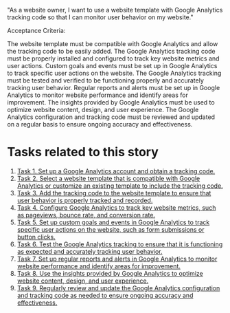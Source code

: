 "As a website owner, I want to use a website template with Google Analytics tracking code so that I can monitor 
user behavior on my website."

Acceptance Criteria:

The website template must be compatible with Google Analytics and allow the tracking code to be easily added.
The Google Analytics tracking code must be properly installed and configured to track key website metrics and user actions.
Custom goals and events must be set up in Google Analytics to track specific user actions on the website.
The Google Analytics tracking must be tested and verified to be functioning properly and accurately tracking user behavior.
Regular reports and alerts must be set up in Google Analytics to monitor website performance and identify areas for improvement.
The insights provided by Google Analytics must be used to optimize website content, design, and user experience.
The Google Analytics configuration and tracking code must be reviewed and updated on a regular basis to ensure ongoing accuracy and effectiveness.


# Tasks related to this story
1. [Task 1. Set up a Google Analytics account and obtain a tracking code.](tasks/task_3.1.2.1.md)
2. [Task 2. Select a website template that is compatible with Google Analytics or customize an existing template to 
include the tracking code.](tasks/task_3.1.2.2.md)
3. [Task 3. Add the tracking code to the website template to ensure that user behavior is properly tracked and 
recorded.](tasks/task_3.1.2.3.md)
4. [Task 4. Configure Google Analytics to track key website metrics, such as pageviews, bounce rate, and conversion 
rate.](tasks/task_3.1.2.4.md)
5. [Task 5. Set up custom goals and events in Google Analytics to track specific user actions on the website, such as 
form submissions or button clicks.](tasks/task_3.1.2.5.md)
6. [Task 6. Test the Google Analytics tracking to ensure that it is functioning as expected and accurately tracking 
user behavior.](tasks/task_3.1.2.6.md)
7. [Task 7. Set up regular reports and alerts in Google Analytics to monitor website performance and identify 
areas for improvement.](tasks/task_3.1.2.7.md)
8. [Task 8. Use the insights provided by Google Analytics to optimize website content, design, and user experience.](tasks/task_3.1.2.8.md)
9. [Task 9. Regularly review and update the Google Analytics configuration and tracking code as needed to ensure 
ongoing accuracy and effectiveness.](tasks/task_3.1.2.9.md)